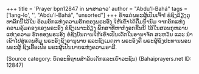 +++
title = 'Prayer bpn12847 in ພາສາລາວ'
author = "Abdu'l-Bahá"
tags = ['lang-lo', '', "Abdu'l-Bahá", "unsorted"]
+++
ຂ້າແດ່ພຣະຜູ້ເປັນເຈົ້າ! ຂໍຊົງລ້ຽງດູທາລົກນີ້ໄວ້ໃນ ອ້ອມອົກແຫ່ງຄວາມຮັກຂອງພຣະອົງ ໃຫ້ເຂົາໄດ້ດື່ມນໍ້ານົມ ຈາກອົກແຫ່ງຄວາມຄຸ້ມຄອງຂອງພຣະອົງ ຂໍຊົງເພາະລ້ຽງ ພຶກສາທີ່ຫາກໍ່ງອກຂື້ນນີ້   ໄວ້ໃນສວນກຸຫລາບ ແຫ່ງຄວາມ
ຮັກຂອງພຣະອົງ ຂໍຊົງບັນດານໃຫ້ເຂົາເປັນເດັກໃນອານາຈັກ ສະຫວັນ ແລະ ນໍາເຂົາໄປສູ່ແດນທັມ ພຣະອົງຊົງອານຸພາບ ແລະຊົງເມດຕາ ພຣະອົງຄື ພຣະຜູ້ຊົງປະທານພອນ ພຣະຜູ້ ຊົງເອື້ອເຟື້ອ  ພຣະຜູ້ເປັນນາຍແຫ່ງຄວາມອາລີ.

(Source category: ບົດອະທິຖານສໍາລັບເດັກແລະເຍົາວະຊົນ)
(Bahaiprayers.net ID: 12847)
